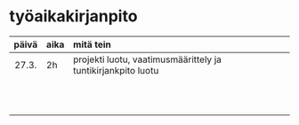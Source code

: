 # työaikakirjanpito

| päivä | aika | mitä tein  |
| :----:|:-----| :-----|
| 27.3. |   2h   | projekti luotu, vaatimusmäärittely ja tuntikirjankpito luotu |
|       |      |       |
|       |      |       |
|       |      |       |
|       |      |       |
|       |      |       |
|       |      |       |
|       |      |       |
|       |      |       |
|       |      |       |
|       |      |       |
|       |      |       | 
